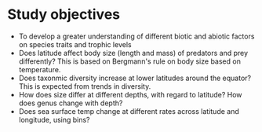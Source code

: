 # Study objectives
- To develop a greater understanding of different biotic and abiotic factors on species traits and trophic levels
- Does latitude affect body size (length and mass) of predators and prey differently? This is based on Bergmann's rule on body size based on temperature.
- Does taxonmic diversity increase at lower latitudes around the equator? This is expected from trends in diversity.
- How does size differ at different depths, with regard to latitude? How does genus change with depth?
- Does sea surface temp change at different rates across latitude and longitude, using bins?
